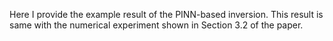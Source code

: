 Here I provide the example result of the PINN-based inversion. This result is same with the numerical experiment shown in Section 3.2 of the paper.   
